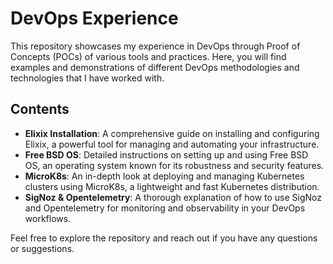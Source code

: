 # DevOps Experience

This repository showcases my experience in DevOps through Proof of Concepts (POCs) of various tools and practices. Here, you will find examples and demonstrations of different DevOps methodologies and technologies that I have worked with.

## Contents

- **Elixix Installation**: A comprehensive guide on installing and configuring Elixix, a powerful tool for managing and automating your infrastructure.
- **Free BSD OS**: Detailed instructions on setting up and using Free BSD OS, an operating system known for its robustness and security features.
- **MicroK8s**: An in-depth look at deploying and managing Kubernetes clusters using MicroK8s, a lightweight and fast Kubernetes distribution.
- **SigNoz & Opentelemetry**: A thorough explanation of how to use SigNoz and Opentelemetry for monitoring and observability in your DevOps workflows.

Feel free to explore the repository and reach out if you have any questions or suggestions.
